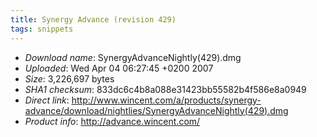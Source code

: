 ```yaml
---
title: Synergy Advance (revision 429)
tags: snippets
---
```


-   _Download name_: SynergyAdvanceNightly(429).dmg
-   _Uploaded_: Wed Apr 04 06:27:45 +0200 2007
-   _Size_: 3,226,697 bytes
-   _SHA1 checksum_: 833dc6c4b8a088e31423bb55582b4f586e8a0949
-   _Direct link_: <http://www.wincent.com/a/products/synergy-advance/download/nightlies/SynergyAdvanceNightly(429).dmg>
-   _Product info_: <http://advance.wincent.com/>
